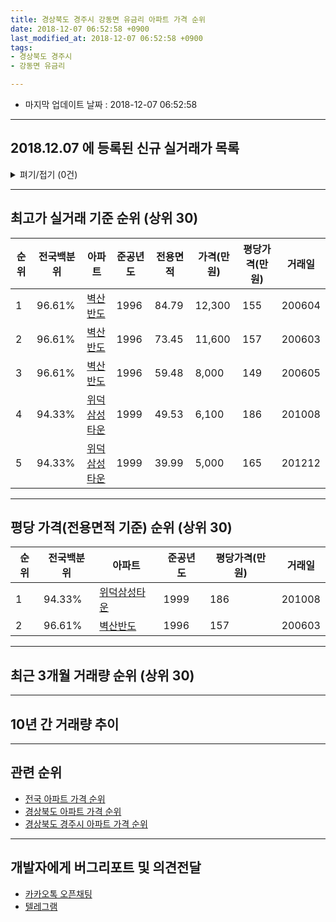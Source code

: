 ```yaml
---
title: 경상북도 경주시 강동면 유금리 아파트 가격 순위
date: 2018-12-07 06:52:58 +0900
last_modified_at: 2018-12-07 06:52:58 +0900
tags:
- 경상북도 경주시
- 강동면 유금리

---
```


* 마지막 업데이트 날짜 : 2018-12-07 06:52:58

---

## 2018.12.07 에 등록된 신규 실거래가 목록

<details>
<summary>펴기/접기 (0건)</summary>
<div markdown="1">

|아파트|전국백분위|준공년도|전용면적|가격(만원)|평당가격(만원)|거래일|
|---|---|---|---|---|---|---|
|없음|||||||


</div>
</details>

---

## 최고가 실거래 기준 순위 (상위 30)


|순위|전국백분위|아파트|준공년도|전용면적|가격(만원)|평당가격(만원)|거래일|
|---|---|---|---|---|---|---|---|
|1|96.61%|[벽산반도](https://search.naver.com/search.naver?query=%EA%B2%BD%EC%83%81%EB%B6%81%EB%8F%84+%EA%B2%BD%EC%A3%BC%EC%8B%9C+%EA%B0%95%EB%8F%99%EB%A9%B4+%EC%9C%A0%EA%B8%88%EB%A6%AC+%EB%B2%BD%EC%82%B0%EB%B0%98%EB%8F%84)|1996|84.79|12,300|155|200604|
|2|96.61%|[벽산반도](https://search.naver.com/search.naver?query=%EA%B2%BD%EC%83%81%EB%B6%81%EB%8F%84+%EA%B2%BD%EC%A3%BC%EC%8B%9C+%EA%B0%95%EB%8F%99%EB%A9%B4+%EC%9C%A0%EA%B8%88%EB%A6%AC+%EB%B2%BD%EC%82%B0%EB%B0%98%EB%8F%84)|1996|73.45|11,600|157|200603|
|3|96.61%|[벽산반도](https://search.naver.com/search.naver?query=%EA%B2%BD%EC%83%81%EB%B6%81%EB%8F%84+%EA%B2%BD%EC%A3%BC%EC%8B%9C+%EA%B0%95%EB%8F%99%EB%A9%B4+%EC%9C%A0%EA%B8%88%EB%A6%AC+%EB%B2%BD%EC%82%B0%EB%B0%98%EB%8F%84)|1996|59.48|8,000|149|200605|
|4|94.33%|[위덕삼성타운](https://search.naver.com/search.naver?query=%EA%B2%BD%EC%83%81%EB%B6%81%EB%8F%84+%EA%B2%BD%EC%A3%BC%EC%8B%9C+%EA%B0%95%EB%8F%99%EB%A9%B4+%EC%9C%A0%EA%B8%88%EB%A6%AC+%EC%9C%84%EB%8D%95%EC%82%BC%EC%84%B1%ED%83%80%EC%9A%B4)|1999|49.53|6,100|186|201008|
|5|94.33%|[위덕삼성타운](https://search.naver.com/search.naver?query=%EA%B2%BD%EC%83%81%EB%B6%81%EB%8F%84+%EA%B2%BD%EC%A3%BC%EC%8B%9C+%EA%B0%95%EB%8F%99%EB%A9%B4+%EC%9C%A0%EA%B8%88%EB%A6%AC+%EC%9C%84%EB%8D%95%EC%82%BC%EC%84%B1%ED%83%80%EC%9A%B4)|1999|39.99|5,000|165|201212|


---

## 평당 가격(전용면적 기준) 순위 (상위 30)


|순위|전국백분위|아파트|준공년도|평당가격(만원)|거래일|
|---|---|---|---|---|---|
|1|94.33%|[위덕삼성타운](https://search.naver.com/search.naver?query=%EA%B2%BD%EC%83%81%EB%B6%81%EB%8F%84+%EA%B2%BD%EC%A3%BC%EC%8B%9C+%EA%B0%95%EB%8F%99%EB%A9%B4+%EC%9C%A0%EA%B8%88%EB%A6%AC+%EC%9C%84%EB%8D%95%EC%82%BC%EC%84%B1%ED%83%80%EC%9A%B4)|1999|186|201008|
|2|96.61%|[벽산반도](https://search.naver.com/search.naver?query=%EA%B2%BD%EC%83%81%EB%B6%81%EB%8F%84+%EA%B2%BD%EC%A3%BC%EC%8B%9C+%EA%B0%95%EB%8F%99%EB%A9%B4+%EC%9C%A0%EA%B8%88%EB%A6%AC+%EB%B2%BD%EC%82%B0%EB%B0%98%EB%8F%84)|1996|157|200603|


---

## 최근 3개월 거래량 순위 (상위 30)


<div style="width:100%;">
    <canvas id="deal_count_ranking" height="250"></canvas>
</div>


<script>
new Chart(document.getElementById("deal_count_ranking"), {
    type: 'horizontalBar',
    data: {
        labels: ['위덕삼성타운', '벽산반도'],
        datasets: [{
            label: '실거래 수',
            data: [3, 1],
            borderColor: "rgba(255, 0, 128, 1)",
            backgroundColor: "rgba(255, 0, 128, 0.5)",
            fill: false,
        }]
    },
    options: {
        responsive: true,
        title: {
            display: true,
            text: '최근 3개월 거래량 순위'
        },
        tooltips: {
            mode: 'index',
            intersect: false,
            callbacks: {
                title: function(tooltipItems, data) {
                    return "실거래 수:";
                },
                label: function(tooltipItem, data) {
                    return data.labels[tooltipItem.index] + ": " + tooltipItem.xLabel;
                }
            }
        },
        hover: {
            mode: 'nearest',
            intersect: true
        },
        scales: {
            xAxes: [{
                display: true,
                scaleLabel: {
                    display: true,
                    labelString: '실거래 수'
                },
                ticks: {
                    suggestedMin: 0,
                }
            }],
            yAxes: [{
                display: true,
                ticks: {
                    autoSkip: false,
                    callback: function(value, index, values) {
                        if (value.length > 15)
                            return value.substr(0, 13) + "...";
                        else
                            return value;
                    }
                },
                scaleLabel: {
                    display: false,
                }
            }]
        }
    }
});

</script>


---

## 10년 간 거래량 추이


<div style="width:100%;">
    <canvas id="deal_progress" height="250"></canvas>
</div>

<script>
new Chart(document.getElementById("deal_progress"), {
    type: 'line',
    data: {
        labels: ['200812','200901','200902','200903','200904','200905','200906','200907','200908','200909','200910','200911','200912','201001','201002','201003','201004','201005','201006','201007','201008','201009','201010','201011','201012','201101','201102','201103','201104','201105','201106','201107','201108','201109','201110','201111','201112','201201','201202','201203','201204','201205','201206','201207','201208','201209','201210','201211','201212','201301','201302','201303','201304','201305','201306','201307','201308','201309','201310','201311','201312','201401','201402','201403','201404','201405','201406','201407','201408','201409','201410','201411','201412','201501','201502','201503','201504','201505','201506','201507','201508','201509','201510','201511','201512','201601','201602','201603','201604','201605','201606','201607','201608','201609','201610','201611','201612','201701','201702','201703','201704','201705','201706','201707','201708','201709','201710','201711','201712','201801','201802','201803','201804','201805','201806','201807','201808','201809','201810','201811','201812'],
        datasets: [{
            label: '실거래 수',
            pointRadius: 1,
            data: [6, 6, 2, 2, 5, 13, 10, 11, 8, 8, 9, 9, 7, 6, 6, 12, 6, 7, 8, 9, 6, 2, 4, 5, 7, 7, 5, 6, 9, 10, 8, 12, 4, 7, 8, 4, 15, 13, 4, 15, 10, 6, 4, 9, 7, 5, 10, 11, 16, 7, 8, 5, 7, 9, 11, 6, 7, 8, 11, 6, 5, 4, 4, 10, 7, 9, 5, 8, 8, 9, 9, 8, 5, 7, 4, 14, 11, 10, 5, 9, 10, 8, 11, 4, 5, 6, 8, 7, 7, 4, 3, 3, 7, 2, 10, 6, 0, 4, 5, 7, 6, 5, 3, 4, 3, 6, 5, 6, 4, 3, 4, 4, 5, 4, 1, 1, 4, 3, 2, 2, 0],
            borderColor: "rgba(255, 201, 14, 1)",
            backgroundColor: "rgba(255, 201, 14, 0.5)",
            fill: true,
        }]
    },
    options: {
        responsive: true,
        title: {
            display: true,
            text: '10년간 거래량 추이'
        },
        tooltips: {
            mode: 'index',
            intersect: false,
        },
        hover: {
            mode: 'nearest',
            intersect: true
        },
        scales: {
            xAxes: [{
                display: true,
                scaleLabel: {
                    display: true,
                    labelString: '년/월'
                }
            }],
            yAxes: [{
                display: true,
                ticks: {
                    suggestedMin: 0,
                },
                scaleLabel: {
                    display: true,
                    labelString: '실거래 수'
                }
            }]
        }
    }
});

</script>


---

## 관련 순위

- [전국 아파트 가격 순위](https://inasie.github.io/apt-ranking/전국)
- [경상북도 아파트 가격 순위](https://inasie.github.io/apt-ranking/경상북도)
- [경상북도 경주시 아파트 가격 순위](https://inasie.github.io/apt-ranking/경상북도-경주시)


---

## 개발자에게 버그리포트 및 의견전달

- [카카오톡 오픈채팅](https://open.kakao.com/o/gLJUAP4)
- [텔레그램](https://t.me/inasie)

